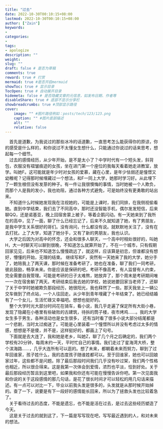 ```yaml
---
title: "过去"
date: 2022-10-30T00:10:15+08:00
lastmod: 2022-10-30T00:10:15+08:00
author: ["Zain"]
keywords: 
- 
categories: 
- 
tags: 
- apologize
description: ""
weight:
slug: ""
draft: false # 是否为草稿
comments: true
reward: true # 打赏
mermaid: true #是否开启mermaid
showToc: true # 显示目录
TocOpen: true # 自动展开目录
hidemeta: false # 是否隐藏文章的元信息，如发布日期、作者等
disableShare: true # 底部不显示分享栏
showbreadcrumbs: true #顶部显示路径
cover:
    image: "" #图片路径例如：posts/tech/123/123.png
    caption: "" #图片底部描述
    alt: ""
    relative: false
---
```





&emsp;首先是道歉，为我说过的那些冰冷的话道歉，一直思考怎么能获得你的原谅，你的感受是什么样的，和你说过不太懂女生想什么，只能通过你说过的话来思考，想起每一个细节。    \
&emsp;过去的感情经历，从少年开始，是不是太小了？中学时代有一个短头发，斜背包，衣服没有褶皱痕迹的女孩，坐在进门第一个座位的我每天看着她走进教室，放学。叫她F。这可能就是年少时对女孩的爱慕，藏在心里，是年少怯弱还是憧憬又幼稚呢？记得那时候埋藏过一个想法，和F一同上大学，她那时学习好。从此埋下了一颗生根但没有发芽的种子。有一件让我很懊悔的事情，当时她被一个人欺负，而那个人是我的发小，我也劝阻，通过各种方式避免，可是始终没有更勇敢的站出来。     \
&emsp;不知道什么时候她发现我在注视她的，可能是上课时，我们同排，在我侧视偷看她。直到中学结束，我们去了不同高中，那时还没智能手机，偶尔发发短信，后来聊QQ，还是诺基亚，晚上回宿舍蒙上被子，等着企鹅闪动。有一天她来到了我所在的高中，见了一面，聊了什么已经忘记了，后来不久就知道了她，有了男朋友，是我中学生关系很好的哥们。没有询问，什么都没有说。就默默地关注了，没有在去打扰。上了大学，知道了她分手，又有了新的男朋友，我也认识。   \
&emsp;大学之后因为对高中的怀念，还会和很多人聊天，一个高中时相处很好的，叫她H，大一时聊天可以聊到很晚，不知道怎么就算开始了，不在一个城市，只有假期回家见见，后来也不知道怎么慢慢疏远了，就这样，应该算是初恋，但谁都没有想好，懵懂的开始，无理的结束。
继续写和F，突然有一天她来了我的大学，她分手了，她陪我上了两天课，那时候在准备考研了，她也在准备，聊了我们一同考研，彼此鼓励，畅享未来。你是应该是保研的吧，考研不像高考，有人监督有人约束，完全需要自我管理。可能是考研的日子太难熬，她放弃了，那个周末是考研期间唯一一次在宿舍躺了两天。考研结束后我去她的学校，她说她要回家当老师了，还聊了关于中学时她被欺负那段经历，她很阳光，我也释然了一些。那天我坐上一辆公交车做到了终点站，一个人往回走。从少年到青年埋藏了十年结束了。她已经结婚有了一个女儿，生活忙碌又幸福吧。想想也挺好的。   \
&emsp;整个大学时光大部分时间花在骑车，看小说，我几乎走遍了保定所有大街小巷，发现了隐藏在小巷里有些破败的古建筑，待拆的筒子楼，夜市烤鸡……。我的大学女生多于男生，各种活动也是女生很多， 还有当时看了很多小说大部分结尾都是一个悲剧，当时太过痴迷了。可能是心里装着一个憧憬所以并没有考虑过太多的情感，想想是不是傻，并不是，这样挺好的，都画上了句号。      \
&emsp;下面就是去大连了，我和她是老乡，叫她Z，聊了几个月之后确定的，我们两个学校有20分钟，每周末约一天，平时忙自己的事情。我们走过了星海湾大桥，整个滨海路……，几乎大连所有可以逛的。想了未来，都朝着未来而努力，聊到了过年回谁家，孩子姓什么，我的态度孩子随谁姓都可以。至于回谁家，她也可以回娘家过年，这些都不是问题。除了最后那段时间我们几乎没有吵过架，我们两个性格也相近，所以很合得来。这是我第一次体会到爱情，浓烈也平淡，恰到好处。关于最后那段经历暂且到这里吧，如果我和你还有可能在慢慢告诉你吧。第一次见面我和你说的关于这段感情的那几句话，是花了很长时间才可以轻松的用几句话来描述。有一点可以对比一下，毕业以前我头发是很多的，头发就是从那时候开始掉的。查了一下，说要是有下一段好的感情能长回来，所以为了拯救头发也比较着急了。    \
&emsp;关于看待过去的态度，不能是遗忘，也不能是活在过去，是过去这些经历塑造了今天。   \
&emsp;这是关于过去的就到这了，下一篇是写写现在吧，写写最近遇到的人，和对未来的想法。  


